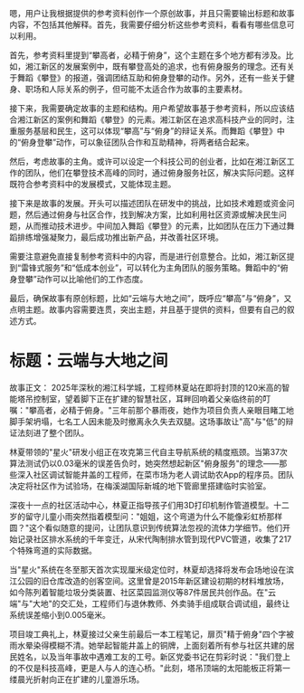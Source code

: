 <ReasoningChainRenderer>

嗯，用户让我根据提供的参考资料创作一个原创故事，并且只需要输出标题和故事内容，不包括其他解释。首先，我需要仔细分析这些参考资料，看看有哪些信息可以利用。

首先，参考资料里提到“攀高者，必精于俯身”，这个主题在多个地方都有涉及。比如，湘江新区的发展案例中，既有攀登高处的追求，也有俯身服务的理念。还有关于舞蹈《攀登》的报道，强调团结互助和俯身登攀的动作。另外，还有一些关于健身、职场和人际关系的例子，但可能不太适合作为故事的主要素材。

接下来，我需要确定故事的主题和结构。用户希望故事基于参考资料，所以应该结合湘江新区的案例和舞蹈《攀登》的元素。湘江新区在追求高科技产业的同时，注重服务基层和民生，这可以体现“攀高”与“俯身”的辩证关系。而舞蹈《攀登》中的“俯身登攀”动作，可以象征团队合作和互助精神，将两者结合起来。

然后，考虑故事的主角。或许可以设定一个科技公司的创业者，比如在湘江新区工作的团队，他们在攀登技术高峰的同时，通过俯身服务社区，解决实际问题。这样既符合参考资料中的发展模式，又能体现主题。

接下来是故事的发展。开头可以描述团队在研发中的挑战，比如技术难题或资金问题，然后通过俯身与社区合作，找到解决方案，比如利用社区资源或解决民生问题，从而推动技术进步。中间加入舞蹈《攀登》的元素，比如团队在压力下通过舞蹈排练增强凝聚力，最后成功推出新产品，并改善社区环境。

需要注意避免直接复制参考资料中的内容，而是进行创意整合。比如，湘江新区提到“雷锋式服务”和“低成本创业”，可以转化为主角团队的服务策略。舞蹈中的“俯身登攀”动作可以比喻他们的工作态度。

最后，确保故事有原创标题，比如“云端与大地之间”，既呼应“攀高”与“俯身”，又点明主题。故事内容需要连贯，突出主题，并且基于提供的资料，但要有自己的叙述方式。

</ReasoningChainRenderer>

# 标题：云端与大地之间

故事正文：
2025年深秋的湘江科学城，工程师林夏站在即将封顶的120米高的智能塔吊控制室，望着脚下正在扩建的智慧社区，耳畔回响着父亲临终前的叮嘱："攀高者，必精于俯身。"三年前那个暴雨夜，她作为项目负责人亲眼目睹工地脚手架坍塌，七名工人因未能及时撤离永久失去双腿。这场事故让"高"与"低"的辩证法刻进了整个团队。

林夏带领的"星火"研发小组正在攻克第三代自主导航系统的精度瓶颈。当第37次算法测试仍以0.03毫米的误差告负时，她突然想起新区"俯身服务"的理念——那些深入社区调试智能井盖的工程师，在菜市场为老人调试助农App的程序员。团队决定将社区作为试验场，在梅溪湖国际新城的地下管廊里搭建临时实验室。

深夜十一点的社区活动中心，林夏正指导孩子们用3D打印机制作管道模型。十二岁的留守儿童小雨突然指着模型问："姐姐，这个弯道为什么不能像彩虹桥那样圆？"这个看似随意的提问，让团队意识到传统算法忽视的流体力学细节。他们开始记录社区排水系统的千年变迁，从宋代陶制排水管到现代PVC管道，收集了217个特殊弯道的实际数据。

当"星火"系统在冬至那天首次实现厘米级定位时，林夏却选择将发布会场地设在滨江公园的旧仓库改造的创客空间。这里曾是2015年新区建设初期的材料堆放场，如今陈列着智能垃圾分类装置、社区菜园监测仪等87件居民共创作品。在"云端"与"大地"的交汇处，工程师们与退休教师、外卖骑手组成联合调试组，最终让系统误差缩小到0.005毫米。

项目竣工典礼上，林夏接过父亲生前最后一本工程笔记，扉页"精于俯身"四个字被雨水晕染得模糊不清。她举起智能井盖上的铜牌，上面刻着所有参与社区共建的居民姓名，以及当年事故中遇难工友的工号。新区党委书记在剪彩时说："我们登上的不仅是科技高峰，更是人与人的连心桥。"此刻，塔吊顶端的太阳能板正将第一缕晨光折射向正在扩建的儿童游乐场。